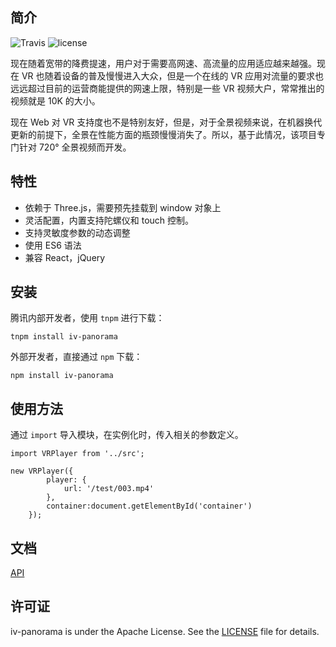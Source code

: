 ## 简介

![Travis](https://img.shields.io/travis/rust-lang/rust.svg)
![license](https://img.shields.io/badge/license-APACHE-blue.svg)

现在随着宽带的降费提速，用户对于需要高网速、高流量的应用适应越来越强。现在 VR 也随着设备的普及慢慢进入大众，但是一个在线的 VR 应用对流量的要求也远远超过目前的运营商能提供的网速上限，特别是一些 VR 视频大户，常常推出的视频就是 10K 的大小。

现在 Web 对 VR 支持度也不是特别友好，但是，对于全景视频来说，在机器换代更新的前提下，全景在性能方面的瓶颈慢慢消失了。所以，基于此情况，该项目专门针对 720° 全景视频而开发。

## 特性

 - 依赖于 Three.js，需要预先挂载到 window 对象上
 - 灵活配置，内置支持陀螺仪和 touch 控制。
 - 支持灵敏度参数的动态调整
 - 使用 ES6 语法
 - 兼容 React，jQuery 

## 安装

腾讯内部开发者，使用 `tnpm` 进行下载：

```
tnpm install iv-panorama
```

外部开发者，直接通过 `npm` 下载：

```
npm install iv-panorama
```

## 使用方法

通过 `import` 导入模块，在实例化时，传入相关的参数定义。

```
import VRPlayer from '../src';

new VRPlayer({
        player: {
            url: '/test/003.mp4'
        },
        container:document.getElementById('container')
    });
```

## 文档

[API][1]


## 许可证

iv-panorama is under the Apache License. See the [LICENSE][2] file for details.


  [1]: tree/master/doc/api.md
  [2]: tree/master/LICENSE